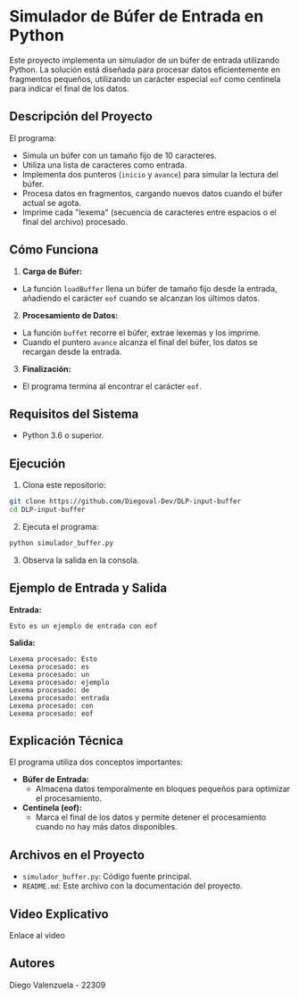 # Simulador de Búfer de Entrada en Python

Este proyecto implementa un simulador de un búfer de entrada utilizando Python. La solución está diseñada para procesar datos eficientemente en fragmentos pequeños, utilizando un carácter especial `eof` como centinela para indicar el final de los datos.

## Descripción del Proyecto

El programa:
- Simula un búfer con un tamaño fijo de 10 caracteres.
- Utiliza una lista de caracteres como entrada.
- Implementa dos punteros (`inicio` y `avance`) para simular la lectura del búfer.
- Procesa datos en fragmentos, cargando nuevos datos cuando el búfer actual se agota.
- Imprime cada "lexema" (secuencia de caracteres entre espacios o el final del archivo) procesado.

## Cómo Funciona

1. **Carga de Búfer:**
  - La función `loadBuffer` llena un búfer de tamaño fijo desde la entrada, añadiendo el carácter `eof` cuando se alcanzan los últimos datos.

2. **Procesamiento de Datos:**
  - La función `buffet` recorre el búfer, extrae lexemas y los imprime.
  - Cuando el puntero `avance` alcanza el final del búfer, los datos se recargan desde la entrada.

3. **Finalización:**
  - El programa termina al encontrar el carácter `eof`.

## Requisitos del Sistema

- Python 3.6 o superior.

## Ejecución

1. Clona este repositorio:
  ```bash
  git clone https://github.com/Diegoval-Dev/DLP-input-buffer
  cd DLP-input-buffer
  ```
2. Ejecuta el programa:
  ```bash
  python simulador_buffer.py
  ```
3. Observa la salida en la consola.

## Ejemplo de Entrada y Salida

**Entrada:**
  ```plaintext
  Esto es un ejemplo de entrada con eof
  ```

**Salida:**
  ```plaintext
  Lexema procesado: Esto
  Lexema procesado: es
  Lexema procesado: un
  Lexema procesado: ejemplo
  Lexema procesado: de
  Lexema procesado: entrada
  Lexema procesado: con
  Lexema procesado: eof
  ```

## Explicación Técnica

El programa utiliza dos conceptos importantes:

- **Búfer de Entrada:**
  - Almacena datos temporalmente en bloques pequeños para optimizar el procesamiento.
- **Centinela (eof):**
  - Marca el final de los datos y permite detener el procesamiento cuando no hay más datos disponibles.

## Archivos en el Proyecto

- `simulador_buffer.py`: Código fuente principal.
- `README.md`: Este archivo con la documentación del proyecto.

## Video Explicativo

Enlace al video

## Autores

Diego Valenzuela -
 22309
